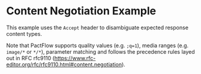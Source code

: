 # Content Negotiation Example

This example uses the `Accept` header to disambiguate expected response content types.

Note that PactFlow supports quality values (e.g. `;q=1`), media ranges (e.g. `image/*` or `*/*`), parameter matching and follows the precedence rules layed out in RFC rfc9110 (https://www.rfc-editor.org/rfc/rfc9110.html#content.negotiation).
